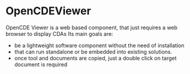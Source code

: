 # OpenCDEViewer
OpenCDE Viewer is a web based component, that just requires a web browser to display CDAs 
Its main goals are: 
- be a lightweight software component without the need of installation 
- that can run standalone or be embedded into existing solutions. 
- once tool and documents are copied, just a double click on target document is required
